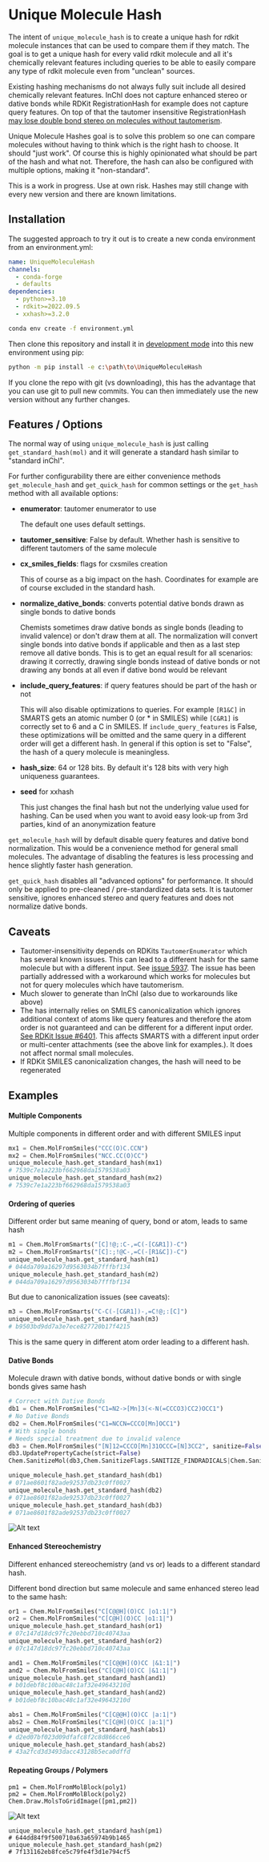 # Unique Molecule Hash

The intent of `unique_molecule_hash` is to create a unique hash for rdkit molecule instances that can be used to compare them if they match. The goal is to get a unique hash for every valid rdkit molecule and all it's chemically relevant features including queries to be able to easily compare any type of rdkit molecule even from "unclean" sources.

Existing hashing mechanisms do not always fully suit include all desired chemically relevant features. InChI does not capture enhanced stereo or dative bonds while RDKit RegistrationHash for example does not capture query features. On top of that the tautomer insensitive RegistrationHash [may lose double bond stereo on molecules without tautomerism](https://github.com/rdkit/rdkit/discussions/6318). 

Unique Molecule Hashes goal is to solve this problem so one can compare molecules without having to think which is the right hash to choose. It should "just work". Of course this is highly opinionated what should be part of the hash and what not. Therefore, the hash can also be configured with multiple options, making it "non-standard".

This is a work in progress. Use at own risk. Hashes may still change with every new version and there are known limitations.

## Installation

The suggested approach to try it out is to create a new conda environment from an environment.yml:

```yaml
name: UniqueMoleculeHash
channels:  
  - conda-forge 
  - defaults   
dependencies:
  - python>=3.10  
  - rdkit>=2022.09.5 
  - xxhash>=3.2.0
```

```bash
conda env create -f environment.yml
```

Then clone this repository and install it in [development mode](https://packaging.python.org/tutorials/installing-packages/#installing-from-a-local-src-tree) into this new environment using pip:

```bash
python -m pip install -e c:\path\to\UniqueMoleculeHash
```

If you clone the repo with git (vs downloading), this has the advantage that you can use git to pull new commits. 
You can then immediately use the new version without any further changes.

## Features / Options

The normal way of using `unique_molecule_hash` is just calling `get_standard_hash(mol)` and it will generate a standard hash similar to "standard inChI". 

For further configurability there are either convenience methods `get_molecule_hash` and `get_quick_hash` for common settings or the `get_hash` method with all available options:


- **enumerator**: tautomer enumerator to use

    The default one uses default settings.

- **tautomer_sensitive**: False by default. Whether hash is sensitive to different tautomers of the same molecule

- **cx_smiles_fields**: flags for cxsmiles creation

    This of course as a big impact on the hash. Coordinates for example are of course excluded in the standard hash.

- **normalize_dative_bonds**: converts potential dative bonds drawn as single bonds to dative bonds

    Chemists sometimes draw dative bonds as single bonds (leading to invalid valence) or don't draw them at all. The normalization will convert single bonds into dative bonds if applicable and then as a last step remove all dative bonds. This is to get an equal result for all scenarios: drawing it correctly, drawing single bonds instead of dative bonds or not drawing any bonds at all even if dative bond would be relevant

- **include_query_features**: if query features should be part of the hash or not

    This will also disable optimizations  to queries. For example `[R1&C]` in SMARTS gets an atomic number 0 (or * in SMILES) while `[C&R1]` is correctly set to 6 and a C in SMILES. If `include_query_features` is False, these optimizations will be omitted and the same query in a different order will get a different hash. In general if this option is set to "False", the hash of a query molecule is meaningless.

- **hash_size**: 64 or 128 bits. By default it's 128 bits with very high uniqueness guarantees.

- **seed** for xxhash

    This just changes the final hash but not the underlying value used for hashing. Can be used when you want to avoid easy look-up from 3rd parties, kind of an anonymization feature

`get_molecule_hash` will by default disable query features and dative bond normalization. This would be a convenience method for general small molecules. The advantage of disabling the features is less processing and hence slightly faster hash generation.

`get_quick_hash` disables all "advanced options" for performance. It should only be applied to pre-cleaned / pre-standardized data sets. It is tautomer sensitive, ignores enhanced stereo and query features and does not normalize dative bonds.

## Caveats

- Tautomer-insensitivity depends on RDKits `TautomerEnumerator` which has several known issues. This can lead to a different hash for the same molecule but with a different input. See [issue 5937](https://github.com/rdkit/rdkit/issues/5937). The issue has been partially addressed with a workaround which works for molecules but not for query molecules which have tautomerism.
- Much slower to generate than InChI (also due to workarounds like above)
- The has internally relies on SMILES canonicalization which ignores additional context of atoms like query features and therefore the atom order is not guaranteed and can be different for a different input order.  [See RDKit Issue #6401](https://github.com/rdkit/rdkit/issues/6401). This affects SMARTS with a different input order or multi-center attachments (see the above link for examples.). It does not affect normal small molecules.
- If RDKit SMILES canonicalization changes, the hash will need to be regenerated

## Examples

#### Multiple Components

Multiple components in different order and with different SMILES input

```python
mx1 = Chem.MolFromSmiles("CCC(O)C.CCN")
mx2 = Chem.MolFromSmiles("NCC.CC(O)CC")
unique_molecule_hash.get_standard_hash(mx1)
# 7539c7e1a223bf662968da1579538a03
unique_molecule_hash.get_standard_hash(mx2)
# 7539c7e1a223bf662968da1579538a03
```

#### Ordering of queries

Different order but same meaning of query, bond or atom, leads to same hash

```python
m1 = Chem.MolFromSmarts("[C]!@;:C-,=C(-[C&R1])-C")
m2 = Chem.MolFromSmarts("[C]:;!@C-,=C(-[R1&C])-C")
unique_molecule_hash.get_standard_hash(m1)
# 044da709a16297d9563034b7fffbf134
unique_molecule_hash.get_standard_hash(m2)
# 044da709a16297d9563034b7fffbf134
```

But due to canonicalization issues (see caveats):

```python
m3 = Chem.MolFromSmarts("C-C(-[C&R1])-,=C!@;:[C]")
unique_molecule_hash.get_standard_hash(m3)
# b9503bd9dd7a3e7ece827720b17f4215
```

This is the same query in different atom order leading to a different hash.

#### Dative Bonds

Molecule drawn with dative bonds, without dative bonds or with single bonds gives same hash

```python
# Correct with Dative Bonds
db1 = Chem.MolFromSmiles("C1=N2->[Mn]3(<-N(=CCCO3)CC2)OCC1")
# No Dative Bonds
db2 = Chem.MolFromSmiles("C1=NCCN=CCCO[Mn]OCC1")
# With single bonds 
# Needs special treatment due to invalid valence
db3 = Chem.MolFromSmiles("[N]12=CCCO[Mn]31OCCC=[N]3CC2", sanitize=False)
db3.UpdatePropertyCache(strict=False)
Chem.SanitizeMol(db3,Chem.SanitizeFlags.SANITIZE_FINDRADICALS|Chem.SanitizeFlags.SANITIZE_KEKULIZE|Chem.SanitizeFlags.SANITIZE_SETAROMATICITY|Chem.SanitizeFlags.SANITIZE_SETCONJUGATION|Chem.SanitizeFlags.SANITIZE_SETHYBRIDIZATION|Chem.SanitizeFlags.SANITIZE_SYMMRINGS,catchErrors=True)

unique_molecule_hash.get_standard_hash(db1)
# 071ae8601f82ade92537db23c0ff0027
unique_molecule_hash.get_standard_hash(db2)
# 071ae8601f82ade92537db23c0ff0027
unique_molecule_hash.get_standard_hash(db3)
# 071ae8601f82ade92537db23c0ff0027
```
![Alt text](images/dative_bonds.png?raw=true "Polymers")

#### Enhanced Stereochemistry

Different enhanced stereochemistry (and vs or) leads to a different standard hash. 

Different bond direction but same molecule and same enhanced stereo lead to the same hash:

```python
or1 = Chem.MolFromSmiles("C[C@@H](O)CC |o1:1|")
or2 = Chem.MolFromSmiles("C[C@H](O)CC |o1:1|")
unique_molecule_hash.get_standard_hash(or1)
# 07c147d18dc97fc20ebbd710c40743aa
unique_molecule_hash.get_standard_hash(or2)
# 07c147d18dc97fc20ebbd710c40743aa

and1 = Chem.MolFromSmiles("C[C@@H](O)CC |&1:1|")
and2 = Chem.MolFromSmiles("C[C@H](O)CC |&1:1|")
unique_molecule_hash.get_standard_hash(and1)
# b01debf8c10bac48c1af32e49643210d
unique_molecule_hash.get_standard_hash(and2)
# b01debf8c10bac48c1af32e49643210d

abs1 = Chem.MolFromSmiles("C[C@@H](O)CC |a:1|")
abs2 = Chem.MolFromSmiles("C[C@H](O)CC |a:1|")
unique_molecule_hash.get_standard_hash(abs1)
# d2ed07bf023d09dfafc8f2c8d866cce6
unique_molecule_hash.get_standard_hash(abs2)
# 43a2fcd3d3493dacc43128b5eca0dffd
```

#### Repeating Groups / Polymers

```
pm1 = Chem.MolFromMolBlock(poly1)
pm2 = Chem.MolFromMolBlock(poly2)
Chem.Draw.MolsToGridImage([pm1,pm2])
```

![Alt text](images/repeating_groups.png?raw=true "Polymers")

```
unique_molecule_hash.get_standard_hash(pm1)
# 644dd84f9f500710a63a65974b9b1465
unique_molecule_hash.get_standard_hash(pm2)
# 7f131162eb8fce5c79fe4f3d1e794cf5
```

